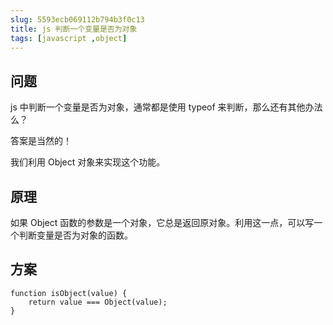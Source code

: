 ```yaml
---
slug: 5593ecb069112b794b3f0c13
title: js 判断一个变量是否为对象
tags: [javascript ,object]
---
```


## 问题
js 中判断一个变量是否为对象，通常都是使用 typeof 来判断，那么还有其他办法么？

答案是当然的！

我们利用 Object 对象来实现这个功能。

## 原理
如果 Object 函数的参数是一个对象，它总是返回原对象。利用这一点，可以写一个判断变量是否为对象的函数。

## 方案

```
function isObject(value) {
    return value === Object(value);
}
```
